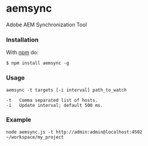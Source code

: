 aemsync
=======

Adobe AEM Synchronization Tool

### Installation

With [npm](http://npmjs.org) do:

    $ npm install aemsync -g

### Usage

```
aemsync -t targets [-i interval] path_to_watch

-t   Comma separated list of hosts.
-i   Update interval; default 500 ms.
```

### Example

```
node aemsync.js -t http://admin:admin@localhost:4502 ~/workspace/my_project
```
